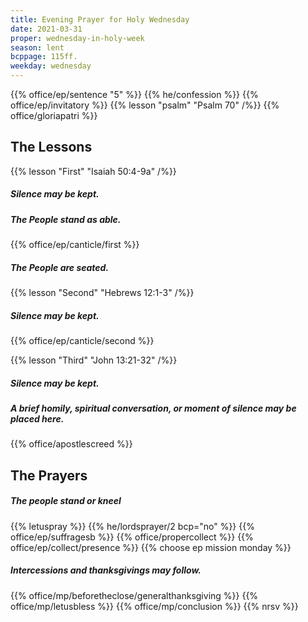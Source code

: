 ```yaml
---
title: Evening Prayer for Holy Wednesday
date: 2021-03-31
proper: wednesday-in-holy-week
season: lent
bcppage: 115ff.
weekday: wednesday
---
```

{{% office/ep/sentence "5" %}}
{{% he/confession %}}
{{% office/ep/invitatory %}}
{{% lesson "psalm" "Psalm 70" /%}}
{{% office/gloriapatri %}}

## The Lessons
{{% lesson "First" "Isaiah 50:4-9a" /%}}

##### Silence may be kept.
##### The People stand as able.
{{% office/ep/canticle/first %}}
##### The People are seated.

{{% lesson "Second"  "Hebrews 12:1-3" /%}}

##### Silence may be kept.
{{% office/ep/canticle/second %}}

{{% lesson "Third" "John 13:21-32" /%}}

##### Silence may be kept.
##### A brief homily, spiritual conversation, or moment of silence may be placed here.

{{% office/apostlescreed %}}

## The Prayers
##### The people stand or kneel
{{% letuspray %}}
{{% he/lordsprayer/2 bcp="no" %}}
{{% office/ep/suffragesb %}}
{{% office/propercollect %}}
{{% office/ep/collect/presence %}}
{{% choose ep mission monday %}}
##### Intercessions and thanksgivings may follow.

{{% office/mp/beforetheclose/generalthanksgiving %}}
{{% office/mp/letusbless %}}
{{% office/mp/conclusion %}}
{{% nrsv %}}
